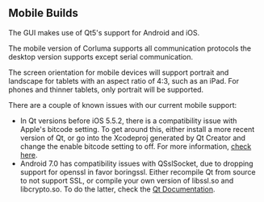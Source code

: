 ## <a name="mobile-support">Mobile Builds</a>

The GUI makes use of Qt5's support for Android and iOS.

The mobile version of Corluma supports all communication protocols the desktop version supports except serial communication. 

The screen orientation for mobile devices will support portrait and landscape for tablets with an aspect 
ratio of 4:3, such as an iPad. For phones and thinner tablets, only portrait will be supported.

There are a couple of known issues with our current mobile support:

* In Qt versions before iOS 5.5.2, there is a compatibility issue with Apple's bitcode setting. 
To get around this, either install a more recent version of Qt, or go into the Xcodeproj generated by 
Qt Creator and change the enable bitcode setting to off. For more information, [check here](http://lists.qt-project.org/pipermail/interest/2015-October/019393.html). 
* Android 7.0 has compatibility issues with QSslSocket, due to dropping support for openssl in favor boringssl. Either recompile Qt from source to not support SSL, or compile your own version of libssl.so and libcrypto.so. To do the latter, check the [Qt Documentation](http://doc.qt.io/qt-5/opensslsupport.html).

